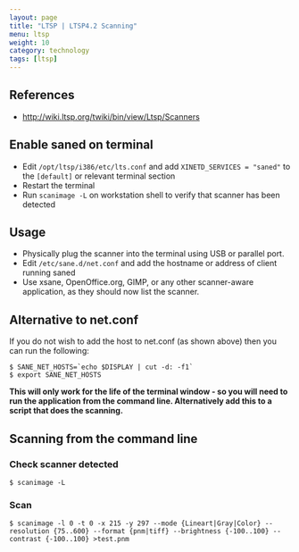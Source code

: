```yaml
---
layout: page
title: "LTSP | LTSP4.2 Scanning"
menu: ltsp
weight: 10
category: technology
tags: [ltsp]
---
```


## References

   * http://wiki.ltsp.org/twiki/bin/view/Ltsp/Scanners

## Enable saned on terminal

   * Edit `/opt/ltsp/i386/etc/lts.conf` and add `XINETD_SERVICES = "saned"` to the `[default]` or relevant terminal section
   * Restart the terminal
   * Run `scanimage -L` on workstation shell to verify that scanner has been detected

## Usage

   * Physically plug the scanner into the terminal using USB or parallel port.
   * Edit `/etc/sane.d/net.conf` and add the hostname or address of client running saned
   * Use xsane, OpenOffice.org, GIMP, or any other scanner-aware application, as they should now list the scanner.

## Alternative to net.conf

If you do not wish to add the host to net.conf (as shown above) then you can run the following:

    $ SANE_NET_HOSTS=`echo $DISPLAY | cut -d: -f1`
    $ export SANE_NET_HOSTS

**This will only work for the life of the terminal window - so you will need to run the application from the command line. Alternatively add this to a script that does the scanning.**

## Scanning from the command line

### Check scanner detected

    $ scanimage -L

### Scan

    $ scanimage -l 0 -t 0 -x 215 -y 297 --mode {Lineart|Gray|Color} --resolution {75..600} --format {pnm|tiff} --brightness {-100..100} --contrast {-100..100} >test.pnm
